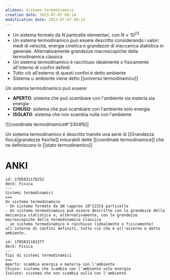 ```yaml
---
aliases: Sistema termodinamico
creation date: 2023-07-07 09:14
modification date: 2023-07-07 09:14
---
```


- Un sistema formato da N particelle elementari, con $N \approx 10^{23}$
- Un sistema termodinamico può essere descritto considerando i valori medi di velocità, energia cinetica e grandezze di meccanica statistica in generale.
  Alternativamente grandezze macroscopiche della termodinamica classica
- Un sistema termodinamico è racchiuso idealmente o fisicamente all'interno di confini definiti
- Tutto ciò all'esterno di questi confini è detto ambiente
- Sistema $\cup$ ambiente viene detto [[universo termodinamico]]

Un sistema termodinamico può essere:
- **APERTO**: sistema che può scambiare con l'ambiente sia materia sia energia
- **CHIUSO**: sistema che può scambiare con l'ambiente solo energia
- **ISOLATO**: sistema che non scambia nulla con l'ambiente


![[coordinate termodinamice#^3304fb]]

Un sistema termodinamico è descritto tramite una serie di [[Grandezza fisica|grandezze fisiche]] misurabili dette [[coordinate termodinamice]] che ne definiscono lo [[stato termodinamico]]
# ANKI

```anki
id: 1705831178252
deck: Fisica
---
Sistemi termodinamici
===
Un sistema termodinamico
- Un sistema formato da $N \approx 10^{23}$ particelle
- Un sistema termodinamico può essere descritto con le grandezze della meccanica statistica o, alternativamente, con le grandezze macroscopiche della termodinamica classica
- un sistema termodinamico è racchiuso (idealmente o fisicamente) all'interno di confini definiti, tutto ciò che è all'esterno è detto ambiente.
```


```anki
id: 1705831183377
deck: Fisica
---
Tipi di sistemi termodinamici
===
Aperto: scambia energia e materia con l'ambiente
Chiuso: sistema che scambia con l'ambiente solo energia
Isolato: sistema che non scambia nulla con l'ambiente
```
